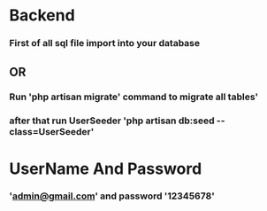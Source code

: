 # Backend
### First of all sql file import into your database 
## OR
### Run 'php artisan migrate' command to migrate all tables'
### after that run UserSeeder 'php artisan db:seed --class=UserSeeder'
# UserName And Password
### 'admin@gmail.com' and password '12345678'